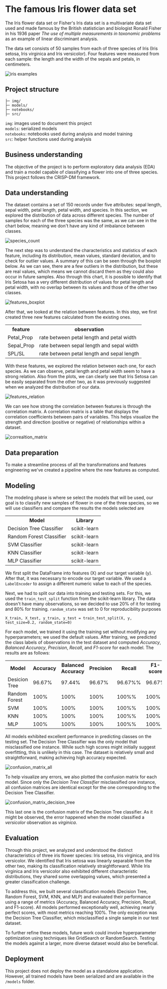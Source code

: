 

# The famous Iris flower data set

The Iris flower data set or Fisher's Iris data set is a multivariate data set used and made famous by the British statistician and biologist Ronald Fisher in his 1936 paper _The use of multiple measurements in taxonomic problems_ as an example of linear discriminant analysis.

The data set consists of 50 samples from each of three species of Iris (Iris setosa, Iris virginica and Iris versicolor). Four features were measured from each sample: the length and the width of the sepals and petals, in centimeters.

![iris examples](img/iris_img.png "Iris examples")

## Project structure

```
├─ img/
├─ models/
├─ notebooks/
├─ src/
```

`img`: images used to document this project <br />
`models`: serialized models <br />
`notebooks`: notebooks used during analysis and model training <br />
`src`: helper functions used during analysis

## Business understanding

The objective of the project is to perform exploratory data analysis (EDA) and train a model capable of classifying a flower into one of three species. This project follows the CRISP-DM framework.

## Data understanding

The dataset contains a set of 150 records under five attributes: sepal length, sepal width, petal length, petal width, and species. In this section, we explored the distribution of data across different species. The number of samples for each of the three species was the same, as we can see in the chart below, meaning we don't have any kind of imbalance between classes.

![species_count](img/species_countplot.png)

The next step was to understand the characteristics and statistics of each feature, including its distribution, mean values, standard deviation, and to check for outlier values. A summary of this can be seen through the boxplot below. As we can see, there are a few outliers in the distribution, but these are real values, which means we cannot discard them as they could also occur in future samples. Also through this chart, it is possible to identify that Iris Setosa has a very different distribution of values for petal length and petal width, with no overlap between its values and those of the other two classes.

![features_boxplot](img/features_boxplot.png)

After that, we looked at the relation between features. In this step, we first created three new features calculated from the existing ones.

<table>
    <tr>
        <th>feature</th>
        <th>observation</th>
    </tr>
    <tr>
        <td>Petal_Prop</td><td>rate between petal length and petal width</td>
    </tr>
     <tr>
        <td>Sepal_Prop</td><td>rate between sepal length and sepal width</td>
    </tr>
         <tr>
        <td>SPL/SL</td><td>rate between petal length and sepal length</td>
    </tr>
</table>

With these features, we explored the relation between each one, for each species. As we can observe, petal length and petal width seem to have a strong relation. Also from the plots, we can clearly see that Iris Setosa can be easily separated from the other two, as it was previously suggested when we analyzed the distribution of our data. 

![features_relation](img/features_scatterplot.png)

We can see how strong the correlation between features is through the correlation matrix. A correlation matrix is a table that displays the correlation coefficients between pairs of variables. This helps visualize the strength and direction (positive or negative) of relationships within a dataset.

![correaltion_matrix](img/correlation_matrix_plot.png)

## Data preparation

To make a streamline process of all the transformations and features engineering we've created a pipeline where the new features as computed.

## Modeling

The modeling phase is where se select the models that will be used, our goal is to classify new samples of flower in one of the three species, so we will use classifiers and compare the results the models selected are

<table>
    <tr>
        <th>Model</th>
        <th>Library</th>
    </tr>
    <tr>
        <td>Decision Tree Classifier</td>
        <td>scikit-learn</td>
    </tr>
    <tr>
        <td>Random Forest Classifier</td>
        <td>scikit-learn</td>        
    </tr>
        <tr>
        <td>SVM Classifier</td>
        <td>scikit-learn</td>        
    </tr>
    </tr>
        <tr>
        <td>KNN Classifier</td>
        <td>scikit-learn</td>        
    </tr>
        </tr>
        <tr>
        <td>MLP Classifier</td>
        <td>scikit-learn</td>        
    </tr>
</table>

We first split the DataFrame into features (X) and our target variable (y). After that, it was necessary to encode our target variable. We used a `LabelEncoder` to assign a different numeric value to each of the species.

Next, we had to split our data into training and testing sets. For this, we used the `train_test_split` function from the scikit-learn library. The data doesn't have many observations, so we decided to use 20% of it for testing and 80% for training. `random_state` was set to 0 for reproducibility purposes

```
X_train, X_test, y_train, y_test = train_test_split(X, y, test_size=0.2, random_state=0)
```

For each model, we trained it using the training set without modifying any hyperparameters; we used the default values. After training, we predicted the class labels of observations in the test dataset and computed _Accuracy_, _Balanced Accuracy_, _Precision_, _Recall_, and _F1-score_ for each model. The results are as follows:

<table>
    <tr>
        <th>Model</th>
        <th>Accuracy</th>
        <th>Balanced Accuracy</th>
        <th>Precision</th>
        <th>Recall</th>
        <th>F1-score</th>
    </tr>
    <tr>
        <td>Desicion Tree</td>
        <td>96.67%</td>
        <td>97.44%</td>
        <td>96.67%</td>
        <td>96.67%%</td>
        <td>96.67%</td>
    </tr>
        <tr>
        <td>Random Forest</td>
        <td>100%</td>
        <td>100%</td>
        <td>100%</td>
        <td>100%%</td>
        <td>100%</td>
    </tr>
    <tr>
        <td>SVM</td>
        <td>100%</td>
        <td>100%</td>
        <td>100%</td>
        <td>100%%</td>
        <td>100%</td>
    </tr>
    <tr>
        <td>KNN</td>
        <td>100%</td>
        <td>100%</td>
        <td>100%</td>
        <td>100%%</td>
        <td>100%</td>
    </tr>
    <tr>
        <td>MLP</td>
        <td>100%</td>
        <td>100%</td>
        <td>100%</td>
        <td>100%%</td>
        <td>100%</td>
    </tr>
</table>

All models exhibited excellent performance in predicting classes on the testing set. The Decision Tree Classifier was the only model that misclassified one instance. While such high scores might initially suggest overfitting, this is unlikely in this case. The dataset is relatively small and straightforward, making achieving high accuracy expected.

![confusion_matrix_all](img/confusion_matrix_all.png) 

To help visualize any errors, we also plotted the confusion matrix for each model. Since only the _Decision Tree Classifier_ misclassified one instance, all confusion matrices are identical except for the one corresponding to the Decision Tree Classifier.

![confusion_matrix_decision_tree](img/confusion_matrix_dt.png)

This last one is the confusion matrix of the Decision Tree classifier. As it might be observed, the error happened when the model classified a _versicolor_ observation as _virginica_.

## Evaluation

Through this project, we analyzed and understood the distinct characteristics of three iris flower species: Iris setosa, Iris virginica, and Iris versicolor. We identified that Iris setosa was linearly separable from the other two, making its classification relatively straightforward. While Iris virginica and Iris versicolor also exhibited different characteristic distributions, they shared some overlapping values, which presented a greater classification challenge.

To address this, we built several classification models (Decision Tree, Random Forest, SVM, KNN, and MLP) and evaluated their performance using a range of metrics (Accuracy, Balanced Accuracy, Precision, Recall, and F1-score). All models performed exceptionally well, achieving nearly perfect scores, with most metrics reaching 100%. The only exception was the Decision Tree Classifier, which misclassified a single sample in our test dataset.

To further refine these models, future work could involve hyperparameter optimization using techniques like GridSearch or RandomSearch.  Testing the models against a larger, more diverse dataset would also be beneficial.

## Deployment

This project does not deploy the model as a standalone application. However, all trained models have been serialized and are available in the `/models` folder.